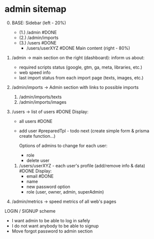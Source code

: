 # admin sitemap

0. BASE:
    Sidebar (left - 20%)
    - (1.) /admin           #DONE
    - (2.) /admin/imports   
    - (3.) /users           #DONE
        - /users/userXYZ    #DONE
    Main content (right - 80%)

1. /admin -> main section on the right (dashboard): inform us about:
    - required scripts status (google, gtm, ga, meta, libraries, etc.)
    - web speed info
    - last import status from each import page (texts, images, etc.)

2. /admin/imports -> Admin section with links to possible imports
    1. /admin/imports/texts
    2. /admin/imports/images

3. /users -> list of users      #DONE
    Display:
    - all users                 #DONE
    - add user                 #preparedTpl - todo next (create simple form & prisma create function...)
    
        Options of admins to change for each user:
        - role
        - delete user

    1. /users/userXYZ - each user's profile (add/remove info & data)       #DONE
        Display:
        - email                                                            #DONE
        - name
        - new password option
        - role (user, owner, admin, superAdmin)

4. /admin/metrics -> speed metrics of all web's pages






LOGIN / SIGNUP scheme

- I want admin to be able to log in safely
- I do not want anybody to be able to signup
- Move forgot password to admin section